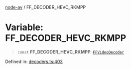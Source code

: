 [node-av](../globals.md) / FF\_DECODER\_HEVC\_RKMPP

# Variable: FF\_DECODER\_HEVC\_RKMPP

> `const` **FF\_DECODER\_HEVC\_RKMPP**: [`FFVideoDecoder`](../type-aliases/FFVideoDecoder.md)

Defined in: [decoders.ts:403](https://github.com/seydx/av/blob/f8631fc881b394300b1479f511d55cf1c370a87f/src/constants/decoders.ts#L403)
